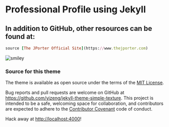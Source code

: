 # Professional Profile using Jekyll

## In addition to GitHub, other resources can be found at:
   ```ruby
   source [The JPorter Official Site](https://www.thejporter.com)
   ```
![smiley](bigdjrp.github.io/assets/github_jrp.png)







### Source for this theme
The theme is available as open source under the terms of the
[MIT License](https://github.com/yizeng/jekyll-theme-simple-texture/blob/master/LICENSE).

Bug reports and pull requests are welcome on GitHub at <https://github.com/yizeng/jekyll-theme-simple-texture>. This project is intended to be a safe, welcoming space for collaboration, and contributors are expected to adhere to the [Contributor Covenant](http://contributor-covenant.org) code of conduct.

Hack away at <http://localhost:4000>!
